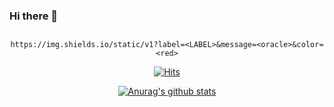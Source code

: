 ### Hi there 👋

## 

  <div align=center>
	
	https://img.shields.io/static/v1?label=<LABEL>&message=<oracle>&color=<red>
	
  [![Hits](https://hits.seeyoufarm.com/api/count/incr/badge.svg?url=https%3A%2F%2Fgithub.com%2Fhora156&count_bg=%2379C83D&title_bg=%23555555&icon=&icon_color=%23E7E7E7&title=hits&edge_flat=false)](https://hits.seeyoufarm.com)
  
  
[![Anurag's github stats](https://github-readme-stats.vercel.app/api?username=hora156)](https://github.com/anuraghazra/github-readme-stats)
  </div>

